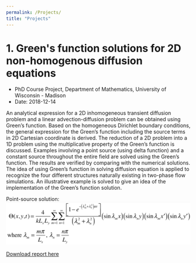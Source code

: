 ```yaml
---
permalink: /Projects/
title: "Projects"
---
```



# 1. Green's function solutions for 2D non-homogenous diffusion equations

- PhD Course Project, Department of Mathematics, University of Wisconsin - Madison
- Date: 2018-12-14

An analytical expression for a 2D inhomogeneous transient diffusion problem and a linear advection-diffusion problem can be obtained using Green’s function. Based on the homogeneous Dirichlet boundary conditions, the general expression for the Green’s function including the source terms in 2D Cartesian coordinate is derived. The reduction of a 2D problem into a 1D problem using the multiplicative property of the Green’s function is discussed. Examples involving a point source (using delta function) and a constant source throughout the entire field are solved using the Green’s function. The results are verified by comparing with the numerical solutions. The idea of using Green’s function in solving diffusion equation is applied to recognize the four different structures naturally existing in two-phase flow simulations. An illustrative example is solved to give an idea of the implementation of the Green’s function solution.

Point-source solution: 
![](/images/point_source.png)

[Download report here](https://phxiranter.github.io/chiaweikuo.github.io/files/math703_report.pdf)
